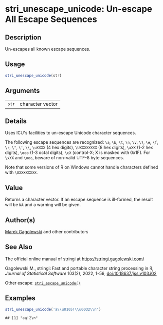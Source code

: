 # stri_unescape_unicode: Un-escape All Escape Sequences

## Description

Un-escapes all known escape sequences.

## Usage

``` r
stri_unescape_unicode(str)
```

## Arguments

|       |                  |
|-------|------------------|
| `str` | character vector |

## Details

Uses <span class="pkg">ICU</span>\'s facilities to un-escape Unicode character sequences.

The following escape sequences are recognized: `\a`, `\b`, `\t`, `\n`, `\v`, `\?`, `\e`, `\f`, `\r`, `\"`, `\'`, `\\`, `\uXXXX` (4 hex digits), `\UXXXXXXXX` (8 hex digits), `\xXX` (1-2 hex digits), `\ooo` (1-3 octal digits), `\cX` (control-X; X is masked with 0x1F). For `\xXX` and `\ooo`, beware of non-valid UTF-8 byte sequences.

Note that some versions of R on Windows cannot handle characters defined with `\UXXXXXXXX`.

## Value

Returns a character vector. If an escape sequence is ill-formed, the result will be `NA` and a warning will be given.

## Author(s)

[Marek Gagolewski](https://www.gagolewski.com/) and other contributors

## See Also

The official online manual of <span class="pkg">stringi</span> at <https://stringi.gagolewski.com/>

Gagolewski M., <span class="pkg">stringi</span>: Fast and portable character string processing in R, *Journal of Statistical Software* 103(2), 2022, 1-59, [doi:10.18637/jss.v103.i02](https://doi.org/10.18637/jss.v103.i02)

Other escape: [`stri_escape_unicode()`](stri_escape_unicode.md)

## Examples




```r
stri_unescape_unicode('a\\u0105!\\u0032\\n')
```

```
## [1] "aą!2\n"
```
